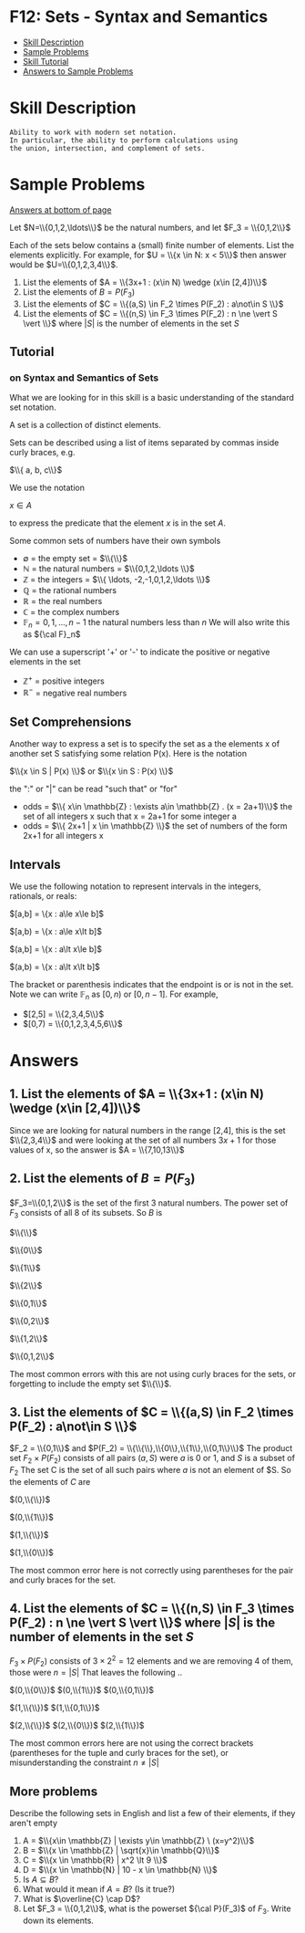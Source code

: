 # F12: Sets - Syntax and Semantics 

* [Skill Description](#skill-description)
* [Sample Problems](#Sample-Problems)
* [Skill Tutorial](#Tutorial)
* [Answers to Sample Problems](#Answers)

# Skill Description
```
Ability to work with modern set notation.
In particular, the ability to perform calculations using
the union, intersection, and complement of sets.
```



# Sample Problems 
[Answers at bottom of page](#Answers)

Let $N=\\{0,1,2,\ldots\\}$ be the natural numbers, and let
$F_3 = \\{0,1,2\\}$

Each of the sets below contains a (small) finite number of elements. 
List the elements explicitly. For example, for 
$U = \\{x \in N: x < 5\\}$ then answer would be $U=\\{0,1,2,3,4\\}$.

1. List the elements of $A = \\{3x+1 : (x\in N) \wedge (x\in [2,4])\\}$
2. List the elements of $B = P(F_3)$
3. List the elements of $C = \\{(a,S) \in F_2 \times P(F_2) : a\not\in S \\}$
4. List the elements of $C = \\{(n,S) \in F_3 \times P(F_2) : n \ne \vert S \vert \\}$ where $\vert S\vert$ is the number of elements in the set $S$

## Tutorial 
### on Syntax and Semantics of Sets
What we are looking for in this skill is a basic understanding of the standard set notation.

A set is a collection of distinct elements.

Sets can be described using a list of items separated by commas inside curly braces, e.g.

$\\{ a, b, c\\}$

We use the notation

$x\in A$ 

to express the predicate that the element $x$ is in the set $A$.

Some common sets of numbers have their own symbols
* $\emptyset$ = the empty set = $\\{\\}$
* $\mathbb{N}$ = the natural numbers = $\\{0,1,2,\ldots \\}$
* $\mathbb{Z}$ = the integers = $\\{ \ldots, -2,-1,0,1,2,\ldots \\}$
* $\mathbb{Q}$ = the rational numbers
* $\mathbb{R}$ = the real numbers
* $\mathbb{C}$ = the complex numbers
* $\mathbb{F}_n = {0,1,\ldots,n-1}$ the natural numbers less than $n$
  We will also write this as ${\cal F}_n$

We can use a superscript '+' or '-' to indicate the positive or negative elements in the set
* $\mathbb{Z}^+$ = positive integers
* $\mathbb{R}^-$ = negative real numbers

## Set Comprehensions
Another way to express a set is to specify the set as a the elements x of another set S satisfying some relation P(x). Here is the notation

$\\{x \in S | P(x) \\}$ or $\\{x \in S : P(x) \\}$

the ":" or "|" can be read "such that" or "for"

* odds = $\\{ x\in \mathbb{Z} : \exists a\in \mathbb{Z} . (x = 2a+1)\\}$
  the set of all integers x such that x = 2a+1 for some integer a
* odds = $\\{ 2x+1 | x \in \mathbb{Z} \\}$
  the set of numbers of the form 2x+1 for all integers x

## Intervals
We use the following notation to represent intervals in the integers, rationals, or reals:

$[a,b] = \\{x : a\le x\le b]$

$[a,b) = \\{x : a\le x\lt b]$

$(a,b] = \\{x : a\lt x\le b]$

$(a,b) = \\{x : a\lt x\lt b]$

The bracket or parenthesis indicates that the endpoint is  or is not in the set.
Note we can write $\mathbb{F}_n$ as $[0,n)$ or $[0,n-1]$. For example, 
* $[2,5] = \\{2,3,4,5\\}$
* $[0,7) = \\{0,1,2,3,4,5,6\\}$

# Answers
## 1. List the elements of $A = \\{3x+1 : (x\in N) \wedge (x\in [2,4])\\}$
   Since we are looking for natural numbers in the range [2,4], this is the set $\\{2,3,4\\}$
   and were looking at the set of all numbers $3x+1$ for those values of x, so the answer is
   $A = \\{7,10,13\\}$

## 2. List the elements of $B = P(F_3)$
$F_3=\\{0,1,2\\}$ is the set of the first 3 natural numbers. The power set of $F_3$ consists of all 8 of its subsets.
So $B$ is

$\\{\\}$

$\\{0\\}$

$\\{1\\}$

$\\{2\\}$

$\\{0,1\\}$

$\\{0,2\\}$

$\\{1,2\\}$

$\\{0,1,2\\}$

The most common errors with this are not using curly braces for the sets, or forgetting to include the empty set $\\{\\}$.

## 3. List the elements of $C = \\{(a,S) \in F_2 \times P(F_2) : a\not\in S \\}$
$F_2 = \\{0,1\\}$ and $P(F_2) = \\{\\{\\},\\{0\\},\\{1\\},\\{0,1\\}\\}$
The product set $F_2\times P(F_2)$ consists of all pairs $(a,S)$ were $a$ is 0 or 1, and $S$ is a subset of $F_2$
The set C is the set of all such pairs where $a$ is not an element of $S. So the elements of $C$ are

$(0,\\{\\})$

$(0,\\{1\\})$

$(1,\\{\\})$

$(1,\\{0\\})$

The most common error here is not correctly using parentheses for the pair and curly braces for the set.

## 4. List the elements of $C = \\{(n,S) \in F_3 \times P(F_2) : n \ne \vert S \vert \\}$ where $\vert S\vert$ is the number of elements in the set $S$

$F_3\times P(F_2)$ consists of $3\times 2^2=12$ elements and we are removing 4 of them, those were $n=\vert S\vert$
That leaves the following ..

$(0,\\{0\\})$ $(0,\\{1\\})$ $(0,\\{0,1\\})$ 

$(1,\\{\\})$ $(1,\\{0,1\\})$

$(2,\\{\\})$ $(2,\\{0\\})$ $(2,\\{1\\})$

The most common errors here are not using the correct brackets (parentheses for the tuple and curly braces for the set),
or misunderstanding the constraint $n\ne \vert S \vert$



## More problems
Describe the following sets in English and list a few of their elements, if they aren't empty
1. A = $\\{x\in \mathbb{Z} | \exists y\in \mathbb{Z} \ (x=y^2)\\}$
2. B = $\\{x \in \mathbb{Z} | \sqrt{x}\in \mathbb{Q}\\}$
3. C = $\\{x \in \mathbb{R} | x^2 \lt 9 \\}$
4. D = $\\{x \in \mathbb{N} | 10 - x \in \mathbb{N} \\}$
5. Is $A \subseteq B$?
6. What would it mean if $A=B$? (Is it true?)
7. What is $\overline{C} \cap D$?
8. Let $F_3 = \\{0,1,2\\}$, what is the powerset ${\cal P}(F_3)$ of $F_3$. Write down its elements.


   
